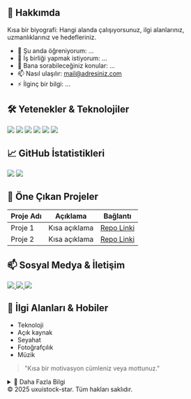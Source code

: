 
  <!-- Hakkımda -->
  <section class="mt-16 w-full max-w-3xl">
    <h2 class="text-2xl font-bold text-sky-400 mb-4">🚀 Hakkımda</h2>
    <p class="text-slate-300 leading-relaxed">
      Kısa bir biyografi: Hangi alanda çalışıyorsunuz, ilgi alanlarınız, uzmanlıklarınız ve hedefleriniz.
    </p>
    <ul class="list-disc list-inside mt-4 space-y-2 text-slate-400">
      <li>🌱 Şu anda öğreniyorum: ...</li>
      <li>👯 İş birliği yapmak istiyorum: ...</li>
      <li>💬 Bana sorabileceğiniz konular: ...</li>
      <li>📫 Nasıl ulaşılır: <a href="mailto:mail@adresiniz.com" class="text-sky-400 underline">mail@adresiniz.com</a></li>
      <li>⚡ İlginç bir bilgi: ...</li>
    </ul>
  </section>

  <!-- Yetenekler -->
  <section class="mt-16 w-full max-w-3xl">
    <h2 class="text-2xl font-bold text-sky-400 mb-4">🛠️ Yetenekler & Teknolojiler</h2>
    <div class="flex flex-wrap gap-2">
      <img src="https://img.shields.io/badge/-Python-333333?style=flat&logo=python" />
      <img src="https://img.shields.io/badge/-JavaScript-333333?style=flat&logo=javascript" />
      <img src="https://img.shields.io/badge/-React-333333?style=flat&logo=react" />
      <img src="https://img.shields.io/badge/-Node.js-333333?style=flat&logo=node.js" />
      <img src="https://img.shields.io/badge/-Docker-333333?style=flat&logo=docker" />
      <img src="https://img.shields.io/badge/-Linux-333333?style=flat&logo=linux" />
    </div>
  </section>

  <!-- GitHub İstatistikleri -->
  <section class="mt-16 w-full max-w-3xl text-center">
    <h2 class="text-2xl font-bold text-sky-400 mb-4">📈 GitHub İstatistikleri</h2>
    <div class="flex flex-col md:flex-row justify-center items-center gap-4">
      <img src="https://github-readme-stats.vercel.app/api?username=KULLANICI_ADINIZ&show_icons=true&theme=radical" class="rounded-lg shadow-lg" />
      <img src="https://github-readme-stats.vercel.app/api/top-langs/?username=KULLANICI_ADINIZ&layout=compact&theme=radical" class="rounded-lg shadow-lg" />
    </div>
  </section>

  <!-- Öne Çıkan Projeler -->
  <section class="mt-16 w-full max-w-3xl">
    <h2 class="text-2xl font-bold text-sky-400 mb-4">🌟 Öne Çıkan Projeler</h2>
    <div class="overflow-x-auto">
      <table class="w-full text-left border border-slate-700 rounded-lg overflow-hidden">
        <thead class="bg-slate-800 text-sky-300">
          <tr>
            <th class="p-3">Proje Adı</th>
            <th class="p-3">Açıklama</th>
            <th class="p-3">Bağlantı</th>
          </tr>
        </thead>
        <tbody class="divide-y divide-slate-700">
          <tr class="hover:bg-slate-800 transition">
            <td class="p-3">Proje 1</td>
            <td class="p-3 text-slate-400">Kısa açıklama</td>
            <td class="p-3"><a href="https://github.com/KULLANICI_ADINIZ/proje1" class="text-sky-400 hover:underline">Repo Linki</a></td>
          </tr>
          <tr class="hover:bg-slate-800 transition">
            <td class="p-3">Proje 2</td>
            <td class="p-3 text-slate-400">Kısa açıklama</td>
            <td class="p-3"><a href="https://github.com/KULLANICI_ADINIZ/proje2" class="text-sky-400 hover:underline">Repo Linki</a></td>
          </tr>
        </tbody>
      </table>
    </div>
  </section>

  <!-- Sosyal Medya -->
  <section class="mt-16 w-full max-w-3xl text-center">
    <h2 class="text-2xl font-bold text-sky-400 mb-4">📫 Sosyal Medya & İletişim</h2>
    <div class="flex justify-center gap-3 flex-wrap">
      <a href="https://linkedin.com/in/KULLANICI_ADINIZ">
        <img src="https://img.shields.io/badge/-LinkedIn-0077B5?style=flat&logo=linkedin&logoColor=white" />
      </a>
      <a href="https://twitter.com/KULLANICI_ADINIZ">
        <img src="https://img.shields.io/badge/-Twitter-1DA1F2?style=flat&logo=twitter&logoColor=white" />
      </a>
      <a href="mailto:mail@adresiniz.com">
        <img src="https://img.shields.io/badge/-Mail-EA4335?style=flat&logo=gmail&logoColor=white" />
      </a>
    </div>
  </section>

  <!-- İlgi Alanları -->
  <section class="mt-16 w-full max-w-3xl">
    <h2 class="text-2xl font-bold text-sky-400 mb-4">🎯 İlgi Alanları & Hobiler</h2>
    <ul class="grid grid-cols-2 md:grid-cols-3 gap-3 text-slate-300">
      <li class="bg-slate-800 rounded-lg p-3 text-center shadow">Teknoloji</li>
      <li class="bg-slate-800 rounded-lg p-3 text-center shadow">Açık kaynak</li>
      <li class="bg-slate-800 rounded-lg p-3 text-center shadow">Seyahat</li>
      <li class="bg-slate-800 rounded-lg p-3 text-center shadow">Fotoğrafçılık</li>
      <li class="bg-slate-800 rounded-lg p-3 text-center shadow">Müzik</li>
    </ul>
  </section>

  <!-- Motto -->
  <section class="mt-20 text-center max-w-2xl">
    <blockquote class="italic text-sky-300 text-lg border-l-4 border-sky-500 pl-4">
      "Kısa bir motivasyon cümleniz veya mottunuz."
    </blockquote>
  </section>

  <!-- Daha Fazla Bilgi -->
  <details class="mt-10 max-w-3xl bg-slate-800 rounded-lg p-4">
    <summary class="cursor-pointer text-sky-400 font-semibold text-lg">📝 Daha Fazla Bilgi</summary>
    <p class="mt-3 text-slate-300">
      Ekstra bilgiler, sertifikalar, başarılar veya blog bağlantıları ekleyebilirsiniz.
    </p>
  </details>

  <footer class="mt-20 mb-10 text-slate-600 text-sm">
    © 2025 uxuistock-star. Tüm hakları saklıdır.
  </footer>
</body>
</html>
